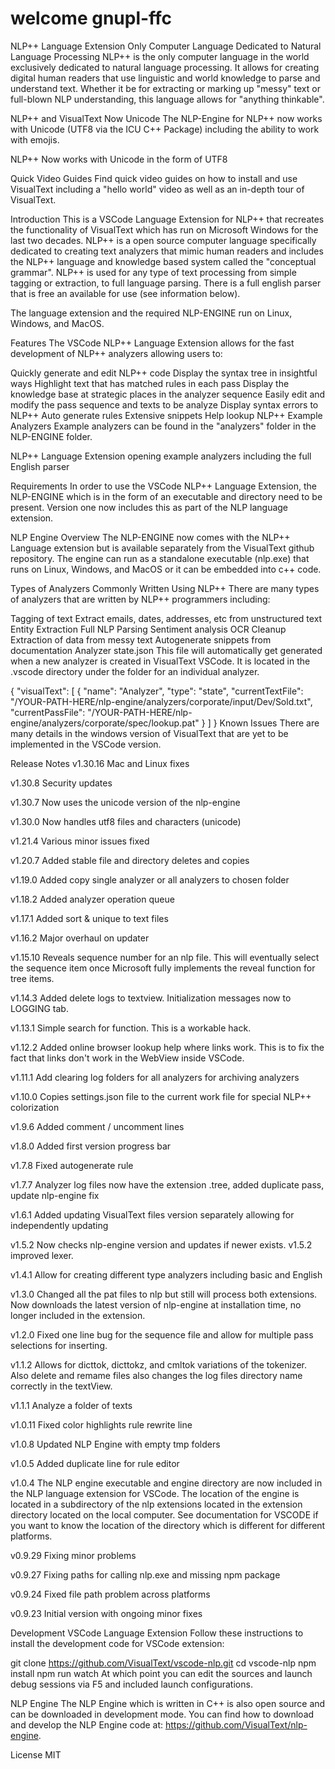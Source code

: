 # welcome gnupl-ffc
NLP++ Language Extension
Only Computer Language Dedicated to Natural Language Processing
NLP++ is the only computer language in the world exclusively dedicated to natural language processing. It allows for creating digital human readers that use linguistic and world knowledge to parse and understand text. Whether it be for extracting or marking up "messy" text or full-blown NLP understanding, this language allows for "anything thinkable".

NLP++ and VisualText Now Unicode
The NLP-Engine for NLP++ now works with Unicode (UTF8 via the ICU C++ Package) including the ability to work with emojis.

NLP++ Now works with Unicode in the form of UTF8

Quick Video Guides
Find quick video guides on how to install and use VisualText including a "hello world" video as well as an in-depth tour of VisualText.

Introduction
This is a VSCode Language Extension for NLP++ that recreates the functionality of VisualText which has run on Microsoft Windows for the last two decades. NLP++ is a open source computer language specifically dedicated to creating text analyzers that mimic human readers and includes the NLP++ language and knowledge based system called the "conceptual grammar". NLP++ is used for any type of text processing from simple tagging or extraction, to full language parsing. There is a full english parser that is free an available for use (see information below).

The language extension and the required NLP-ENGINE run on Linux, Windows, and MacOS.

Features
The VSCode NLP++ Language Extension allows for the fast development of NLP++ analyzers allowing users to:

Quickly generate and edit NLP++ code
Display the syntax tree in insightful ways
Highlight text that has matched rules in each pass
Display the knowledge base at strategic places in the analyzer sequence
Easily edit and modify the pass sequence and texts to be analyze
Display syntax errors to NLP++
Auto generate rules
Extensive snippets
Help lookup
NLP++ Example Analyzers
Example analyzers can be found in the "analyzers" folder in the NLP-ENGINE folder.

NLP++ Language Extension opening example analyzers including the full English parser

Requirements
In order to use the VSCode NLP++ Language Extension, the NLP-ENGINE which is in the form of an executable and directory need to be present. Version one now includes this as part of the NLP language extension.

NLP Engine Overview
The NLP-ENGINE now comes with the NLP++ Language extension but is available separately from the VisualText github repository. The engine can run as a standalone executable (nlp.exe) that runs on Linux, Windows, and MacOS or it can be embedded into c++ code.

Types of Analyzers Commonly Written Using NLP++
There are many types of analyzers that are written by NLP++ programmers including:

Tagging of text
Extract emails, dates, addresses, etc from unstructured text
Entity Extraction
Full NLP Parsing
Sentiment analysis
OCR Cleanup
Extraction of data from messy text
Autogenerate snippets from documentation
Analyzer state.json
This file will automatically get generated when a new analyzer is created in VisualText VSCode. It is located in the .vscode directory under the folder for an individual analyzer.

{
    "visualText": [
        {
            "name": "Analyzer",
            "type": "state",
            "currentTextFile": "/YOUR-PATH-HERE/nlp-engine/analyzers/corporate/input/Dev/Sold.txt",
            "currentPassFile": "/YOUR-PATH-HERE/nlp-engine/analyzers/corporate/spec/lookup.pat"
        }
    ]
}
Known Issues
There are many details in the windows version of VisualText that are yet to be implemented in the VSCode version.

Release Notes
v1.30.16
Mac and Linux fixes

v1.30.8
Security updates

v1.30.7
Now uses the unicode version of the nlp-engine

v1.30.0
Now handles utf8 files and characters (unicode)

v1.21.4
Various minor issues fixed

v1.20.7
Added stable file and directory deletes and copies

v1.19.0
Added copy single analyzer or all analyzers to chosen folder

v1.18.2
Added analyzer operation queue

v1.17.1
Added sort & unique to text files

v1.16.2
Major overhaul on updater

v1.15.10
Reveals sequence number for an nlp file. This will eventually select the sequence item once Microsoft fully implements the reveal function for tree items.

v1.14.3
Added delete logs to textview. Initialization messages now to LOGGING tab.

v1.13.1
Simple search for function. This is a workable hack.

v1.12.2
Added online browser lookup help where links work. This is to fix the fact that links don't work in the WebView inside VSCode.

v1.11.1
Add clearing log folders for all analyzers for archiving analyzers

v1.10.0
Copies settings.json file to the current work file for special NLP++ colorization

v1.9.6
Added comment / uncomment lines

v1.8.0
Added first version progress bar

v1.7.8
Fixed autogenerate rule

v1.7.7
Analyzer log files now have the extension .tree, added duplicate pass, update nlp-engine fix

v1.6.1
Added updating VisualText files version separately allowing for independently updating

v1.5.2
Now checks nlp-engine version and updates if newer exists. v1.5.2 improved lexer.

v1.4.1
Allow for creating different type analyzers including basic and English

v1.3.0
Changed all the pat files to nlp but still will process both extensions. Now downloads the latest version of nlp-engine at installation time, no longer included in the extension.

v1.2.0
Fixed one line bug for the sequence file and allow for multiple pass selections for inserting.

v1.1.2
Allows for dicttok, dicttokz, and cmltok variations of the tokenizer. Also delete and remame files also changes the log files directory name correctly in the textView.

v1.1.1
Analyze a folder of texts

v1.0.11
Fixed color highlights rule rewrite line

v1.0.8
Updated NLP Engine with empty tmp folders

v1.0.5
Added duplicate line for rule editor

v1.0.4
The NLP engine executable and engine directory are now included in the NLP language extension for VSCode. The location of the engine is located in a subdirectory of the nlp extensions located in the extension directory located on the local computer. See documentation for VSCODE if you want to know the location of the directory which is different for different platforms.

v0.9.29
Fixing minor problems

v0.9.27
Fixing paths for calling nlp.exe and missing npm package

v0.9.24
Fixed file path problem across platforms

v0.9.23
Initial version with ongoing minor fixes

Development
VSCode Language Extension
Follow these instructions to install the development code for VSCode extension:

git clone https://github.com/VisualText/vscode-nlp.git
cd vscode-nlp
npm install
npm run watch
At which point you can edit the sources and launch debug sessions via F5 and included launch configurations.

NLP Engine
The NLP Engine which is written in C++ is also open source and can be downloaded in development mode. You can find how to download and develop the NLP Engine code at: https://github.com/VisualText/nlp-engine.

License
MIT